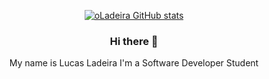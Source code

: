 <div align="center" />

[![oLadeira GitHub stats](https://github-readme-stats.vercel.app/api?username=oLadeira&count_private=true&show_icons=true&theme=midnight-blue&hide=prs,contribs)](https://github.com/oLadeira/github-readme-stats)
### Hi there 👋

My name is Lucas Ladeira
I'm a Software Developer Student
<!--
**oLadeira/oLadeira** is a ✨ _special_ ✨ repository because its `README.md` (this file) appears on your GitHub profile.

Here are some ideas to get you started:

- 🔭 I’m currently working on ...
- 🌱 I’m currently learning ...
- 👯 I’m looking to collaborate on ...
- 🤔 I’m looking for help with ...
- 💬 Ask me about ...
- 📫 How to reach me: ...
- 😄 Pronouns: ...
- ⚡ Fun fact: ...
-->
